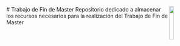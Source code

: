 <img src='http://canal.ugr.es/wp-content/uploads/2017/07/logo-UGR-color-vertical.jpg' width=15% align="right" />
# Trabajo de Fin de Master
Repositorio dedicado a almacenar los recursos necesarios para la realización del Trabajo de Fin de Master
